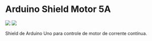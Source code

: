 # Arduino Shield Motor 5A
<div style="display: inline_block">
  <img src="https://img.shields.io/badge/Eagle-9.6.2-green">
  <img src="https://img.shields.io/badge/Arduino-UNO-green">
</div>

Shield de Arduino Uno para controle de motor de corrente contínua.